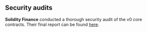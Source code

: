 ## Security audits

**Solidity Finance** conducted a thorough security audit of the v0 core contracts. Their final report can be found [here](https://solidity.finance/audits/PassageProtocol/).
